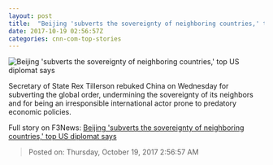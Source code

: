 ```yaml
---
layout: post
title:  "Beijing 'subverts the sovereignty of neighboring countries,' top US diplomat says"
date: 2017-10-19 02:56:57Z
categories: cnn-com-top-stories
---
```


![Beijing 'subverts the sovereignty of neighboring countries,' top US diplomat says](http://cdn.cnn.com/cnnnext/dam/assets/170411134654-rex-tillerson-0406-file-super-tease.jpg)

Secretary of State Rex Tillerson rebuked China on Wednesday for subverting the global order, undermining the sovereignty of its neighbors and for being an irresponsible international actor prone to predatory economic policies.


Full story on F3News: [Beijing 'subverts the sovereignty of neighboring countries,' top US diplomat says](http://www.f3nws.com/n/AEJYuC)

> Posted on: Thursday, October 19, 2017 2:56:57 AM
